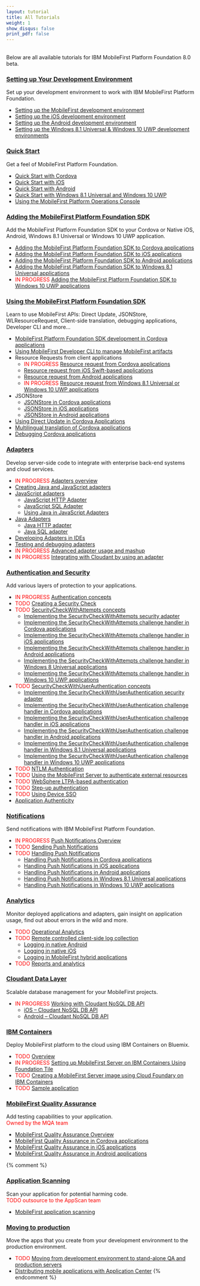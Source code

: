 ```yaml
---
layout: tutorial
title: All Tutorials
weight: 1
show_disqus: false
print_pdf: false
---
```

<br>
Below are all available tutorials for IBM MobileFirst Platform Foundation 8.0 beta.

### [Setting up Your Development Environment](../setting-up-your-development-environment/)
Set up your development environment to work with IBM MobileFirst Platform Foundation.

* [Setting up the MobileFirst development environment](../setting-up-your-development-environment/setting-up-the-mobilefirst-development-environment/)
* [Setting up the iOS development environment](../setting-up-your-development-environment/setting-up-the-ios-development-environment/)
* [Setting up the Android development environment](../setting-up-your-development-environment/setting-up-the-android-development-environment/)
* [Setting up the Windows 8.1 Universal & Windows 10 UWP development environments](../setting-up-your-development-environment/setting-up-the-windows-8-and-windows-10-development-environment/)

### [Quick Start](../quick-start)
Get a feel of MobileFirst Platform Foundation.

* [Quick Start with Cordova](../quick-start/cordova/)
* [Quick Start with iOS](../quick-start/ios/)
* [Quick Start with Android](../quick-start/android/)
* [Quick Start with Windows 8.1 Universal and Windows 10 UWP](../quick-start/windows-8-10/)
* [Using the MobileFirst Platform Operations Console](../quick-start/console/)

### [Adding the MobileFirst Platform Foundation SDK](../adding-the-mfpf-sdk/)
Add the MobileFirst Platform Foundation SDK to your Cordova or Native iOS, Android, Windows 8.1 Universal or Windows 10 UWP application.

* [Adding the MobileFirst Platform Foundation SDK to Cordova applications](../adding-the-mfpf-sdk/adding-the-mfpf-sdk-to-cordova-applications/)
* [Adding the MobileFirst Platform Foundation SDK to iOS applications](../adding-the-mfpf-sdk/adding-the-mfpf-sdk-to-ios-applications/)
* [Adding the MobileFirst Platform Foundation SDK to Android applications](../adding-the-mfpf-sdk/adding-the-mfpf-sdk-to-android-applications/)
* [Adding the MobileFirst Platform Foundation SDK to Windows 8.1 Universal applications](../adding-the-mfpf-sdk/adding-the-mfpf-sdk-to-windows-8-applications/)
* <span style="color:red">IN PROGRESS </span>[Adding the MobileFirst Platform Foundation SDK to Windows 10 UWP applications](../adding-the-mfpf-sdk/adding-the-mfpf-sdk-to-windows-10-applications/)

### [Using the MobileFirst Platform Foundation SDK](../using-the-mfpf-sdk/)
Learn to use MobileFirst APIs: Direct Update, JSONStore, WLResourceRequest, Client-side translation, debugging applications, Developer CLI and more...

* [MobileFirst Platform Foundation SDK development in Cordova applications](../using-the-mfpf-sdk/mfpf-development-in-cordova-applications/)
* [Using MobileFirst Developer CLI to manage MobileFirst artifacts](../using-the-mfpf-sdk/using-mobilefirst-developer-cli-to-manage-mobilefirst-artifacts/)
* Resource Requests from client applications
    * <span style="color:red">IN PROGRESS</span> [Resource request from Cordova applications](../using-the-mfpf-sdk/resource-request-from-cordova-applications/)
    * [Resource request from iOS Swift-based applications](../using-the-mfpf-sdk/resource-request-from-native-ios-swift-applications/)
    * [Resource request from Android applications](../using-the-mfpf-sdk/resource-request-from-native-android-applications/)
    * <span style="color:red">IN PROGRESS</span> [Resource request from Windows 8.1 Universal or Windows 10 UWP applications](../using-the-mfpf-sdk/resource-request-from-native-windows-8-10-applications/)
* JSONStore
    * [JSONStore in Cordova applications](../using-the-mfpf-sdk/jsonstore-cordova/)
	* [JSONStore in iOS applications](../using-the-mfpf-sdk/jsonstore-ios/)
	* [JSONStore in Android applications](../using-the-mfpf-sdk/jsonstore-android/)
* [Using Direct Update in Cordova Applications](../using-the-mfpf-sdk/direct-update/)
* [Multilingual translation of Cordova applications](../using-the-mfpf-sdk/translation/)
* [Debugging Cordova applications](../using-the-mfpf-sdk/debugging-applications/)

### [Adapters](../adapters/)
Develop server-side code to integrate with enterprise back-end systems and cloud services.  

* <span style="color:red">IN PROGRESS</span> [Adapters overview](../adapters/adapters-overview/)
* [Creating Java and JavaScript adapters](../adapters/creating-adapters/)
* [JavaScript adapters](../adapters/javascript-adapters/)
    * [JavaScript HTTP Adapter](../adapters/javascript-adapters/js-http-adapter/)
    * [JavaScript SQL Adapter](../adapters/javascript-adapters/js-sql-adapter/)
    * [Using Java in JavaScript Adapters](../adapters/javascript-adapters/using-java-in-javascript-adapters/)
* [Java Adapters](../adapters/java-adapters/)
    * [Java HTTP adapter](../adapters/java-adapters/java-http-adapter/)
    * [Java SQL adapter](../adapters/java-adapters/java-sql-adapter/)
* [Developing Adapters in IDEs](../adapters/developing-adapters/)
* [Testing and debugging adapters](../adapters/testing-and-debugging-adapters/)
* <span style="color:red">IN PROGRESS</span> [Advanced adapter usage and mashup](../adapters/advanced-adapter-usage-mashup/)
* <span style="color:red">IN PROGRESS</span> [Integrating with Cloudant by using an adapter](../adapters/cloudant/)

### [Authentication and Security](../authentication-and-security/)
Add various layers of protection to your applications.

* <span style="color:red">IN PROGRESS </span>[Authentication concepts](../authentication-and-security/authentication-concepts/)
* <span style="color:red">TODO </span>[Creating a Security Check](../authentication-and-security/creating-a-security-check/)
* <span style="color:red">TODO </span>[SecurityCheckWithAttempts concepts](../authentication-and-security/security-check-with-attempts/)
    * [Implementing the SecurityCheckWithAttempts security adapter](../authentication-and-security/security-check-with-attempts/adapter/)
    * [Implementing the SecurityCheckWithAttempts challenge handler in Cordova applications](../authentication-and-security/security-check-with-attempts/cordova/)
    * [Implementing the SecurityCheckWithAttempts challenge handler in iOS applications](../authentication-and-security/security-check-with-attempts/ios/)
    * [Implementing the SecurityCheckWithAttempts challenge handler in Android applications](../authentication-and-security/security-check-with-attempts/android/)
    * [Implementing the SecurityCheckWithAttempts challenge handler in Windows 8 Universal applications](../authentication-and-security/security-check-with-attempts/windows-8/)
    * [Implementing the SecurityCheckWithAttempts challenge handler in Windows 10 UWP applications](../authentication-and-security/security-check-with-attempts/windows-10/)
* <span style="color:red">TODO </span>[SecurityCheckWithUserAuthentication concepts](../authentication-and-security/security-check-with-user-authentication/)
    * [Implementing the SecurityCheckWithUserAuthentication security adapter](../authentication-and-security/security-check-with-user-authentication/adapter/)
    * [Implementing the SecurityCheckWithUserAuthentication challenge handler in Cordova applications](../authentication-and-security/security-check-with-user-authentication/cordova/)
    * [Implementing the SecurityCheckWithUserAuthentication challenge handler in iOS applications](../authentication-and-security/security-check-with-user-authentication/ios/)
    * [Implementing the SecurityCheckWithUserAuthentication challenge handler in Android applications](../authentication-and-security/security-check-with-user-authentication/android/)
    * [Implementing the SecurityCheckWithUserAuthentication challenge handler in Windows 8.1 Universal applications](../authentication-and-security/security-check-with-user-authentication/windows-8/)
    * [Implementing the SecurityCheckWithUserAuthentication challenge handler in Windows 10 UWP applications](../authentication-and-security/security-check-with-user-authentication/windows-10/)
* <span style="color:red">TODO </span>[NTLM Authentication](../authentication-and-security/ntlm-authentication/)
* <span style="color:red">TODO </span>[Using the MobileFirst Server to authenticate external resources](../authentication-and-security/using-mobilefirst-server-authenticate-external-resources/)
* <span style="color:red">TODO </span>[WebSphere LTPA-based authentication](../authentication-and-security/websphere-ltpa-based-authentication/)
* <span style="color:red">TODO </span>[Step-up authentication](../authentication-and-security/step-up-authentication/)
* <span style="color:red">TODO </span>[Using Device SSO](../authentication-and-security/using-device-sso/)
* [Application Authenticity](../authentication-and-security/application-authenticity/)

### [Notifications](../notifications/)
Send notifications with IBM MobileFirst Platform Foundation.  

* <span style="color:red">IN PROGRESS </span>[Push Notifications Overview](../notifications/push-notifications-overview/)
* <span style="color:red">TODO </span>[Sending Push Notifications](../notifications/sending-push-notifications/)
* <span style="color:red">TODO </span>[Handling Push Notifications](../notifications/handling-push-notifications/)
    * [Handling Push Notifications in Cordova applications](../notifications/cordova/)
    * [Handling Push Notifications in iOS applications](../notifications/handling-push-notifications/ios/)
    * [Handling Push Notifications in Android applications](../notifications/handling-push-notifications/android/)
    * [Handling Push Notifications in Windows 8.1 Universal applications](../notifications/handling-push-notifications/windows-8/)
    * [Handling Push Notifications in Windows 10 UWP applications](../notifications/handling-push-notifications/windows-10/)

### [Analytics](../analytics/)
Monitor deployed applications and adapters, gain insight on application usage, find out about errors in the wild and more.  

* <span style="color:red">TODO </span>[Operational Analytics](../analytics/operational-analytics/)
* <span style="color:red">TODO </span>[Remote controlled client-side log collection](../analytics/remote-controlled-client-side-log-collection/)
    * [Logging in native Android](../analytics/remote-controlled-client-side-log-collection/logging-in-native-android/)
    * [Logging in native iOS](../analytics/remote-controlled-client-side-log-collection/logging-in-native-ios/)
    * [Logging in MobileFirst hybrid applications](../analytics/remote-controlled-client-side-log-collection/logging-in-hybrid-applications/)
* <span style="color:red">TODO </span>[Reports and analytics](../analytics/reports-analytics/)

### [Cloudant Data Layer](../../../cloudant/)
Scalable database management for your MobileFirst projects.  

* <span style="color:red">IN PROGRESS </span>[Working with Cloudant NoSQL DB API](../using-the-mfpf-sdk/working-with-cloudant-nosql-db-api/)
    * [iOS – Cloudant NoSQL DB API](../using-the-mfpf-sdk/working-with-cloudant-nosql-db-api/ios/)
	* [Android – Cloudant NoSQL DB API](../using-the-mfpf-sdk/working-with-cloudant-nosql-db-api/android/)

### [IBM Containers](../ibm-containers/)
Deploy MobileFirst platform to the cloud using IBM Containers on Bluemix.  

* <span style="color:red">TODO </span>[Overview](../ibm-containers/)
* <span style="color:red">IN PROGRESS </span>[Setting up MobileFirst Server on IBM Containers Using Foundation Tile](../ibm-containers/foundation-tile/)
* <span style="color:red">TODO </span>[Creating a MobileFirst Server image using Cloud Foundary on IBM Containers](../ibm-containers/creating-an-image/)
* <span style="color:red">TODO </span>[Sample application](../ibm-containers/sample-app/)

### [MobileFirst Quality Assurance]({{site.baseurl}}/tutorials/en/quality-assurance/8.0/overview)
Add testing capabilities to your application.  
<span style="color:red">Owned by the MQA team</span>

* [MobileFirst Quality Assurance Overview]({{site.baseurl}}/tutorials/en/quality-assurance/8.0/overview/)
* [MobileFirst Quality Assurance in Cordova applications]({{site.baseurl}}/tutorials/en/quality-assurance/8.0/cordova/)
* [MobileFirst Quality Assurance in iOS applications]({{site.baseurl}}/tutorials/en/quality-assurance/8.0/ios/)
* [MobileFirst Quality Assurance in Android applications]({{site.baseurl}}/tutorials/en/quality-assurance/8.0/android/)

{% comment %}
### [Application Scanning]({{site.baseurl}}/tutorials/en/application-scanning)
Scan your application for potential harming code.  
<span style="color:red">TODO outsource to the AppScan team</span>  

* [MobileFirst application scanning]({{site.baseurl}}/tutorials/en/application-scanning/)

### [Moving to production](../moving-to-production/)
Move the apps that you create from your development environment to the production environment.  

* <span style="color:red">TODO </span>[Moving from development environment to stand-alone QA and production servers](../moving-to-production/moving-development-environment-stand-alone-qa-production-servers/)
* [Distributing mobile applications with Application Center](../moving-to-production/app-center/)
{% endcomment %}
